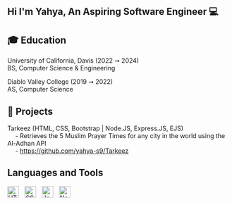 ## Hi I'm Yahya, An Aspiring Software Engineer 💻

## 🎓 Education 

University of California, Davis <span style="font-size:1em;">(2022 ➞ 2024)</span> <br>
BS, Computer Science & Engineering 

Diablo Valley College (2019 ➞ 2022) <br>
AS, Computer Science 

## 💼 Projects 
Tarkeez (HTML, CSS, Bootstrap | Node.JS, Express.JS, EJS) <br>
&emsp; - Retrieves the 5 Muslim Prayer Times for any city in the world using the Al-Adhan API <br>
&emsp; - https://github.com/yahya-s9/Tarkeez

## Languages and Tools

<img align="left" alt="HTML5" width="26px" src="https://cdn.jsdelivr.net/gh/devicons/devicon/icons/html5/html5-original.svg" style="padding-right:10px;" />
<img align="left" alt="CSS3" width="26px" src="https://cdn.jsdelivr.net/gh/devicons/devicon/icons/css3/css3-original.svg" style="padding-right:10px;" />
<img align="left" alt="JavaScript" width="26px" src="https://cdn.jsdelivr.net/gh/devicons/devicon/icons/javascript/javascript-original.svg" style="padding-right:10px;"/>
<img align="left" alt="Node.js" width="26px" src="https://cdn.jsdelivr.net/gh/devicons/devicon/icons/nodejs/nodejs-original.svg" style="padding right:10px;"/>
